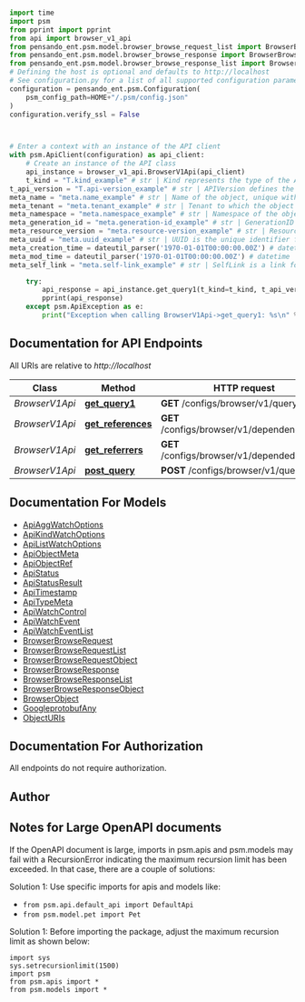 ```python

import time
import psm
from pprint import pprint
from api import browser_v1_api
from pensando_ent.psm.model.browser_browse_request_list import BrowserBrowseRequestList
from pensando_ent.psm.model.browser_browse_response import BrowserBrowseResponse
from pensando_ent.psm.model.browser_browse_response_list import BrowserBrowseResponseList
# Defining the host is optional and defaults to http://localhost
# See configuration.py for a list of all supported configuration parameters.
configuration = pensando_ent.psm.Configuration(
    psm_config_path=HOME+"/.psm/config.json"
)
configuration.verify_ssl = False



# Enter a context with an instance of the API client
with psm.ApiClient(configuration) as api_client:
    # Create an instance of the API class
    api_instance = browser_v1_api.BrowserV1Api(api_client)
    t_kind = "T.kind_example" # str | Kind represents the type of the API object. (optional)
t_api_version = "T.api-version_example" # str | APIVersion defines the version of the API object. This can only be set by the server. (optional)
meta_name = "meta.name_example" # str | Name of the object, unique within a Namespace for scoped objects. Must start and end with alpha numeric and can have alphanumeric, -, _, . Length of string should be between 2 and 64. (optional)
meta_tenant = "meta.tenant_example" # str | Tenant to which the object belongs to. This can be automatically filled in many cases based on the tenant the user, who created the object, belongs to. Must be alpha-numerics. Length of string should be between 1 and 48. (optional)
meta_namespace = "meta.namespace_example" # str | Namespace of the object, for scoped objects. Must start and end with alpha numeric and can have alphanumeric, -, _, . Length of string should be between 2 and 64. (optional)
meta_generation_id = "meta.generation-id_example" # str | GenerationID is the generation Id for the object. This is incremented anytime there is an update to the user intent, including Spec update and any update to ObjectMeta. System generated and updated, not updatable by user. (optional)
meta_resource_version = "meta.resource-version_example" # str | Resource version in the object store. This is updated anytime there is any change to the object. System generated and updated, not updatable by user. (optional)
meta_uuid = "meta.uuid_example" # str | UUID is the unique identifier for the object. This is generated on creation of the object. System generated, not updatable by user. (optional)
meta_creation_time = dateutil_parser('1970-01-01T00:00:00.00Z') # datetime | CreationTime is the creation time of the object. System generated and updated, not updatable by user. (optional)
meta_mod_time = dateutil_parser('1970-01-01T00:00:00.00Z') # datetime | ModTime is the Last Modification time of the object. System generated and updated, not updatable by user. (optional)
meta_self_link = "meta.self-link_example" # str | SelfLink is a link for accessing this object. When the object is served from the API-GW it is the URI path. Example: - \"/v1/tenants/tenants/tenant2\" System generated and updated, not updatable by user. (optional)

    try:
        api_response = api_instance.get_query1(t_kind=t_kind, t_api_version=t_api_version, meta_name=meta_name, meta_tenant=meta_tenant, meta_namespace=meta_namespace, meta_generation_id=meta_generation_id, meta_resource_version=meta_resource_version, meta_uuid=meta_uuid, meta_creation_time=meta_creation_time, meta_mod_time=meta_mod_time, meta_self_link=meta_self_link)
        pprint(api_response)
    except psm.ApiException as e:
        print("Exception when calling BrowserV1Api->get_query1: %s\n" % e)
```

## Documentation for API Endpoints

All URIs are relative to *http://localhost*

Class | Method | HTTP request | Description
------------ | ------------- | ------------- | -------------
*BrowserV1Api* | [**get_query1**](pensando_ent/docs/BrowserV1Api.md#get_query1) | **GET** /configs/browser/v1/query | 
*BrowserV1Api* | [**get_references**](pensando_ent/docs/BrowserV1Api.md#get_references) | **GET** /configs/browser/v1/dependencies/** | 
*BrowserV1Api* | [**get_referrers**](pensando_ent/docs/BrowserV1Api.md#get_referrers) | **GET** /configs/browser/v1/dependedby/** | 
*BrowserV1Api* | [**post_query**](pensando_ent/docs/BrowserV1Api.md#post_query) | **POST** /configs/browser/v1/query | 


## Documentation For Models

 - [ApiAggWatchOptions](docs/ApiAggWatchOptions.md)
 - [ApiKindWatchOptions](docs/ApiKindWatchOptions.md)
 - [ApiListWatchOptions](docs/ApiListWatchOptions.md)
 - [ApiObjectMeta](docs/ApiObjectMeta.md)
 - [ApiObjectRef](docs/ApiObjectRef.md)
 - [ApiStatus](docs/ApiStatus.md)
 - [ApiStatusResult](docs/ApiStatusResult.md)
 - [ApiTimestamp](docs/ApiTimestamp.md)
 - [ApiTypeMeta](docs/ApiTypeMeta.md)
 - [ApiWatchControl](docs/ApiWatchControl.md)
 - [ApiWatchEvent](docs/ApiWatchEvent.md)
 - [ApiWatchEventList](docs/ApiWatchEventList.md)
 - [BrowserBrowseRequest](docs/BrowserBrowseRequest.md)
 - [BrowserBrowseRequestList](docs/BrowserBrowseRequestList.md)
 - [BrowserBrowseRequestObject](docs/BrowserBrowseRequestObject.md)
 - [BrowserBrowseResponse](docs/BrowserBrowseResponse.md)
 - [BrowserBrowseResponseList](docs/BrowserBrowseResponseList.md)
 - [BrowserBrowseResponseObject](docs/BrowserBrowseResponseObject.md)
 - [BrowserObject](docs/BrowserObject.md)
 - [GoogleprotobufAny](docs/GoogleprotobufAny.md)
 - [ObjectURIs](docs/ObjectURIs.md)


## Documentation For Authorization

 All endpoints do not require authorization.

## Author




## Notes for Large OpenAPI documents
If the OpenAPI document is large, imports in psm.apis and psm.models may fail with a
RecursionError indicating the maximum recursion limit has been exceeded. In that case, there are a couple of solutions:

Solution 1:
Use specific imports for apis and models like:
- `from psm.api.default_api import DefaultApi`
- `from psm.model.pet import Pet`

Solution 1:
Before importing the package, adjust the maximum recursion limit as shown below:
```
import sys
sys.setrecursionlimit(1500)
import psm
from psm.apis import *
from psm.models import *
```
